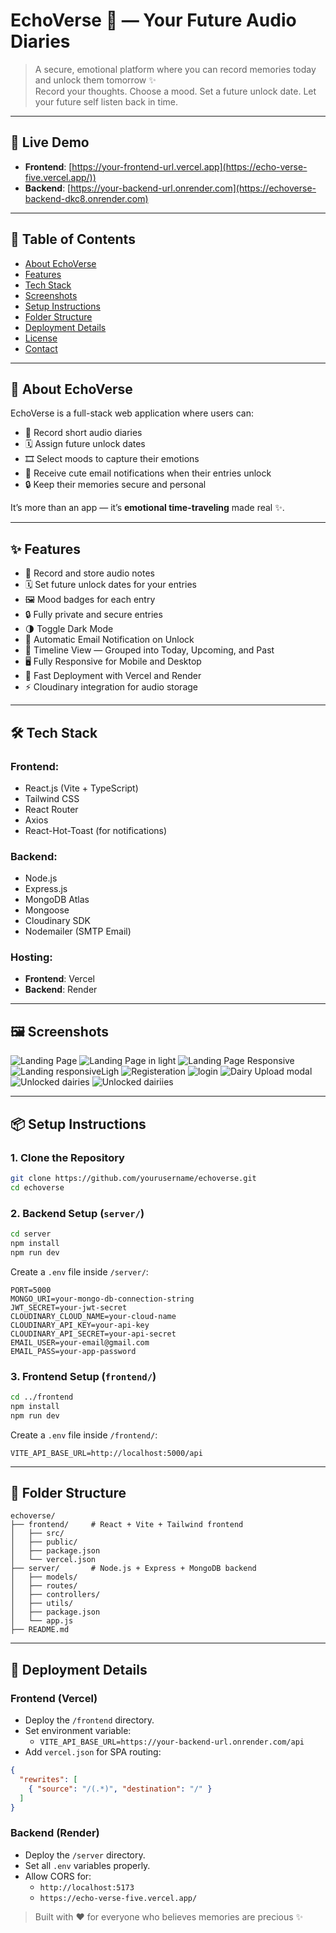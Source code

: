 # EchoVerse 🌌 — Your Future Audio Diaries

> A secure, emotional platform where you can record memories today and unlock them tomorrow ✨  
> Record your thoughts. Choose a mood. Set a future unlock date. Let your future self listen back in time.

---

## 🚀 Live Demo

- **Frontend**: [https://your-frontend-url.vercel.app](https://echo-verse-five.vercel.app/))
- **Backend**: [https://your-backend-url.onrender.com](https://echoverse-backend-dkc8.onrender.com)

---

## 📖 Table of Contents

- [About EchoVerse](#about-echoverse)
- [Features](#features)
- [Tech Stack](#tech-stack)
- [Screenshots](#screenshots)
- [Setup Instructions](#setup-instructions)
- [Folder Structure](#folder-structure)
- [Deployment Details](#deployment-details)
- [License](#license)
- [Contact](#contact)

---

## 💐 About EchoVerse

EchoVerse is a full-stack web application where users can:
- 🎤 Record short audio diaries
- 🗓️ Assign future unlock dates
- 🎞️ Select moods to capture their emotions
- 📩 Receive cute email notifications when their entries unlock
- 🔒 Keep their memories secure and personal

It’s more than an app — it’s **emotional time-traveling** made real ✨.

---

## ✨ Features

- 🎤 Record and store audio notes
- 🗓️ Set future unlock dates for your entries
- 🖼️ Mood badges for each entry
- 🔒 Fully private and secure entries
- 🌗 Toggle Dark Mode
- 📩 Automatic Email Notification on Unlock
- 📂 Timeline View — Grouped into Today, Upcoming, and Past
- 🖥️ Fully Responsive for Mobile and Desktop
- 🚀 Fast Deployment with Vercel and Render
- ⚡ Cloudinary integration for audio storage

---

## 🛠️ Tech Stack

### Frontend:
- React.js (Vite + TypeScript)
- Tailwind CSS
- React Router
- Axios
- React-Hot-Toast (for notifications)

### Backend:
- Node.js
- Express.js
- MongoDB Atlas
- Mongoose
- Cloudinary SDK
- Nodemailer (SMTP Email)

### Hosting:
- **Frontend**: Vercel
- **Backend**: Render

---

## 🖼️ Screenshots

![Landing Page](https://github.com/user-attachments/assets/28ef3b09-cb73-4533-a1b6-ec646191bf47)
![Landing Page in light](https://github.com/user-attachments/assets/6d61a8ec-9987-43d5-834f-40b5759c3764)
![Landing Page Responsive](https://github.com/user-attachments/assets/8d967d12-0cdf-4e22-a8e9-f8b7c160aa6e)
![Landing responsiveLigh](https://github.com/user-attachments/assets/47b3b244-1a82-4a19-bda4-8d5d2a570847)
![Registeration](https://github.com/user-attachments/assets/0eebab38-14cc-40cd-9418-c0354a0e1b12)
![login](https://github.com/user-attachments/assets/81592eaf-efd1-411c-bbb6-62c9950a07ed)
![Dairy Upload modal](https://github.com/user-attachments/assets/36839d91-7be3-491d-8411-8d962f1dc4bb)
![Unlocked dairies](https://github.com/user-attachments/assets/0c163c7a-e5f4-4570-967a-9de4950ac6c7)
![Unlocked dairiies](https://github.com/user-attachments/assets/a780c0be-ec0b-4a48-9eb6-aaf0d8ab937e)


---

## 📦 Setup Instructions

### 1. Clone the Repository

```bash
git clone https://github.com/yourusername/echoverse.git
cd echoverse
```

### 2. Backend Setup (`server/`)

```bash
cd server
npm install
npm run dev
```

Create a `.env` file inside `/server/`:

```env
PORT=5000
MONGO_URI=your-mongo-db-connection-string
JWT_SECRET=your-jwt-secret
CLOUDINARY_CLOUD_NAME=your-cloud-name
CLOUDINARY_API_KEY=your-api-key
CLOUDINARY_API_SECRET=your-api-secret
EMAIL_USER=your-email@gmail.com
EMAIL_PASS=your-app-password
```

### 3. Frontend Setup (`frontend/`)

```bash
cd ../frontend
npm install
npm run dev
```

Create a `.env` file inside `/frontend/`:

```env
VITE_API_BASE_URL=http://localhost:5000/api
```

---

## 🐂 Folder Structure

```
echoverse/
├── frontend/     # React + Vite + Tailwind frontend
│   ├── src/
│   ├── public/
│   ├── package.json
│   └── vercel.json
├── server/       # Node.js + Express + MongoDB backend
│   ├── models/
│   ├── routes/
│   ├── controllers/
│   ├── utils/
│   ├── package.json
│   └── app.js
├── README.md
```

---

## 🚀 Deployment Details

### Frontend (Vercel)
- Deploy the `/frontend` directory.
- Set environment variable:
  - `VITE_API_BASE_URL=https://your-backend-url.onrender.com/api`
- Add `vercel.json` for SPA routing:

```json
{
  "rewrites": [
    { "source": "/(.*)", "destination": "/" }
  ]
}
```

### Backend (Render)
- Deploy the `/server` directory.
- Set all `.env` variables properly.
- Allow CORS for:
  - `http://localhost:5173`
  - `https://echo-verse-five.vercel.app/`


> Built with ❤️ for everyone who believes memories are precious ✨

